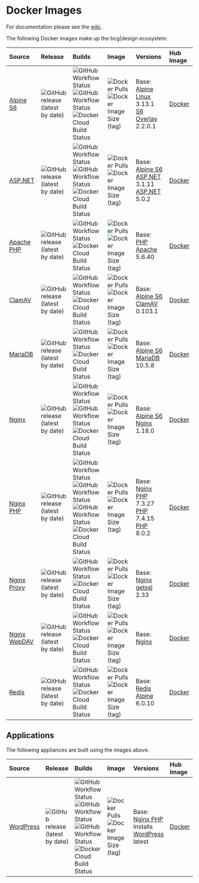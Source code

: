 # Docker Images

For documentation please see the [wiki](https://github.com/bencgreen/docker/wiki).

The following Docker images make up the bcg|design ecosystem:

Source                                                           | Release                                                                                                   | Builds                                                                                                                                                                                                                                                                                                                                                                                                                                                                                                    | Image                                                                                                                                                                                                    | Versions                                                                                                                                                                                    | Hub Image
:--------------------------------------------------------------- | :-------------------------------------------------------------------------------------------------------- | :-------------------------------------------------------------------------------------------------------------------------------------------------------------------------------------------------------------------------------------------------------------------------------------------------------------------------------------------------------------------------------------------------------------------------------------------------------------------------------------------------------- | :------------------------------------------------------------------------------------------------------------------------------------------------------------------------------------------------------- | :------------------------------------------------------------------------------------------------------------------------------------------------------------------------------------------ | :-------------------------------------------------------
[Alpine S6](https://github.com/bencgreen/docker-alpine-s6)       | ![GitHub release (latest by date)](https://img.shields.io/github/v/release/bencgreen/docker-alpine-s6)    | ![GitHub Workflow Status](https://img.shields.io/github/workflow/status/bencgreen/docker-alpine-s6/3.12-dev?label=github+3.12)<br>![GitHub Workflow Status](https://img.shields.io/github/workflow/status/bencgreen/docker-alpine-s6/3.13-dev?label=github+3.13)<br>![Docker Cloud Build Status](https://img.shields.io/docker/cloud/build/bcgdesign/alpine-s6?label=docker)                                                                                                                              | ![Docker Pulls](https://img.shields.io/docker/pulls/bcgdesign/alpine-s6?label=pulls)<br/>![Docker Image Size (tag)](https://img.shields.io/docker/image-size/bcgdesign/alpine-s6/latest?label=size)      | Base: [Alpine Linux](https://github.com/alpinelinux/docker-alpine) 3.13.1<br>[S6 Overlay](https://github.com/just-containers/s6-overlay) 2.2.0.1                                            | [Docker](https://hub.docker.com/r/bcgdesign/alpine-s6) 
[ASP.NET](https://github.com/bencgreen/docker-aspnet)            | ![GitHub release (latest by date)](https://img.shields.io/github/v/release/bencgreen/docker-aspnet)       | ![GitHub Workflow Status](https://img.shields.io/github/workflow/status/bencgreen/docker-aspnet/3.1-dev?label=github+3.1)<br>![GitHub Workflow Status](https://img.shields.io/github/workflow/status/bencgreen/docker-aspnet/5.0-dev?label=github+5.0)<br>![Docker Cloud Build Status](https://img.shields.io/docker/cloud/build/bcgdesign/aspnet?label=docker)                                                                                                                                           | ![Docker Pulls](https://img.shields.io/docker/pulls/bcgdesign/aspnet?label=pulls)<br/>![Docker Image Size (tag)](https://img.shields.io/docker/image-size/bcgdesign/aspnet/latest?label=size)            | Base: [Alpine S6](https://github.com/bencgreen/docker-alpine-s6)<br>[ASP.NET](https://dotnet.microsoft.com/apps/aspnet) 3.1.11<br>[ASP.NET](https://dotnet.microsoft.com/apps/aspnet) 5.0.2 | [Docker](https://hub.docker.com/r/bcgdesign/aspnet)    
[Apache PHP](https://github.com/bencgreen/docker-apache-php)     | ![GitHub release (latest by date)](https://img.shields.io/github/v/release/bencgreen/docker-apache-php)   | ![GitHub Workflow Status](https://img.shields.io/github/workflow/status/bencgreen/docker-apache-php/5.6-dev?label=github+5.6)<br>![Docker Cloud Build Status](https://img.shields.io/docker/cloud/build/bcgdesign/apache-php?label=docker)                                                                                                                                                                                                                                                                | ![Docker Pulls](https://img.shields.io/docker/pulls/bcgdesign/apache-php?label=pulls)<br/>![Docker Image Size (tag)](https://img.shields.io/docker/image-size/bcgdesign/apache-php/latest?label=size)    | Base: [PHP Apache](https://github.com/docker-library/php) 5.6.40                                                                                                                            | [Docker](https://hub.docker.com/r/bcgdesign/apache-php)    
[ClamAV](https://github.com/bencgreen/docker-clamav)             | ![GitHub release (latest by date)](https://img.shields.io/github/v/release/bencgreen/docker-clamav)       | ![GitHub Workflow Status](https://img.shields.io/github/workflow/status/bencgreen/docker-clamav/build-dev?label=github)<br>![Docker Cloud Build Status](https://img.shields.io/docker/cloud/build/bcgdesign/clamav?label=docker)                                                                                                                                                                                                                                                                          | ![Docker Pulls](https://img.shields.io/docker/pulls/bcgdesign/clamav?label=pulls)<br/>![Docker Image Size (tag)](https://img.shields.io/docker/image-size/bcgdesign/clamav/latest?label=size)            | Base: [Alpine S6](https://github.com/bencgreen/docker-alpine-s6)<br>[ClamAV](https://www.clamav.net) 0.103.1                                                                                | [Docker](https://hub.docker.com/r/bcgdesign/clamav)    
[MariaDB](https://github.com/bencgreen/docker-mariadb)           | ![GitHub release (latest by date)](https://img.shields.io/github/v/release/bencgreen/docker-mariadb)      | ![GitHub Workflow Status](https://img.shields.io/github/workflow/status/bencgreen/docker-mariadb/build-dev?label=github)<br>![Docker Cloud Build Status](https://img.shields.io/docker/cloud/build/bcgdesign/mariadb?label=docker)                                                                                                                                                                                                                                                                        | ![Docker Pulls](https://img.shields.io/docker/pulls/bcgdesign/mariadb?label=pulls)<br/>![Docker Image Size (tag)](https://img.shields.io/docker/image-size/bcgdesign/mariadb/latest?label=size)          | Base: [Alpine S6](https://github.com/bencgreen/docker-alpine-s6)<br>[MariaDB](https://mariadb.org) 10.5.8                                                                                   | [Docker](https://hub.docker.com/r/bcgdesign/mariadb)   
[Nginx](https://github.com/bencgreen/docker-nginx)               | ![GitHub release (latest by date)](https://img.shields.io/github/v/release/bencgreen/docker-nginx)        | ![GitHub Workflow Status](https://img.shields.io/github/workflow/status/bencgreen/docker-nginx/alpine-3.12-dev?label=github+3.12)<br>![GitHub Workflow Status](https://img.shields.io/github/workflow/status/bencgreen/docker-nginx/alpine-3.13-dev?label=github+3.13)<br>![Docker Cloud Build Status](https://img.shields.io/docker/cloud/build/bcgdesign/nginx?label=docker)                                                                                                                            | ![Docker Pulls](https://img.shields.io/docker/pulls/bcgdesign/nginx?label=pulls)<br>![Docker Image Size (tag)](https://img.shields.io/docker/image-size/bcgdesign/nginx/latest?label=size)               | Base: [Alpine S6](https://github.com/bencgreen/docker-alpine-s6)<br>[Nginx](https://nginx.org/en/) 1.18.0                                                                                   | [Docker](https://hub.docker.com/r/bcgdesign/nginx)     
[Nginx PHP](https://github.com/bencgreen/docker-nginx-php)       | ![GitHub release (latest by date)](https://img.shields.io/github/v/release/bencgreen/docker-nginx-php)    | ![GitHub Workflow Status](https://img.shields.io/github/workflow/status/bencgreen/docker-nginx-php/7.3-dev?label=github+7.3)<br>![GitHub Workflow Status](https://img.shields.io/github/workflow/status/bencgreen/docker-nginx-php/7.4-dev?label=github+7.4)<br>![GitHub Workflow Status](https://img.shields.io/github/workflow/status/bencgreen/docker-nginx-php/8.0-edge?label=github+8.0)<br>![Docker Cloud Build Status](https://img.shields.io/docker/cloud/build/bcgdesign/nginx-php?label=docker) | ![Docker Pulls](https://img.shields.io/docker/pulls/bcgdesign/nginx-php?label=pulls)<br>![Docker Image Size (tag)](https://img.shields.io/docker/image-size/bcgdesign/nginx-php/latest?label=size)       | Base: [Nginx](https://github.com/bencgreen/docker-nginx)<br>[PHP](https://php.net) 7.3.27<br>[PHP](https://php.net) 7.4.15<br>[PHP](https://php.net) 8.0.2                                  | [Docker](https://hub.docker.com/r/bcgdesign/nginx-php) 
[Nginx Proxy](https://github.com/bencgreen/docker-nginx-proxy)   | ![GitHub release (latest by date)](https://img.shields.io/github/v/release/bencgreen/docker-nginx-proxy)  | ![GitHub Workflow Status](https://img.shields.io/github/workflow/status/bencgreen/docker-nginx-proxy/build-dev?label=github)<br>![Docker Cloud Build Status](https://img.shields.io/docker/cloud/build/bcgdesign/nginx-proxy?label=docker)                                                                                                                                                                                                                                                                | ![Docker Pulls](https://img.shields.io/docker/pulls/bcgdesign/nginx-proxy?label=pulls)<br>![Docker Image Size (tag)](https://img.shields.io/docker/image-size/bcgdesign/nginx-proxy/latest?label=size)   | Base: [Nginx](https://github.com/bencgreen/docker-nginx)<br>[getssl](https://github.com/srvrco/getssl) 2.33                                                                                 | [Docker](https://hub.docker.com/r/bcgdesign/nginx-proxy) 
[Nginx WebDAV](https://github.com/bencgreen/docker-nginx-webdav) | ![GitHub release (latest by date)](https://img.shields.io/github/v/release/bencgreen/docker-nginx-webdav) | ![GitHub Workflow Status](https://img.shields.io/github/workflow/status/bencgreen/docker-nginx-webdav/build-dev?label=github)<br>![Docker Cloud Build Status](https://img.shields.io/docker/cloud/build/bcgdesign/nginx-webdav?label=docker)                                                                                                                                                                                                                                                              | ![Docker Pulls](https://img.shields.io/docker/pulls/bcgdesign/nginx-webdav?label=pulls)<br>![Docker Image Size (tag)](https://img.shields.io/docker/image-size/bcgdesign/nginx-webdav/latest?label=size) | Base: [Nginx](https://github.com/bencgreen/docker-webdav)                                                                                                                                   | [Docker](https://hub.docker.com/r/bcgdesign/nginx-webdav) 
[Redis](https://github.com/bencgreen/docker-redis)               | ![GitHub release (latest by date)](https://img.shields.io/github/v/release/bencgreen/docker-redis)        | ![GitHub Workflow Status](https://img.shields.io/github/workflow/status/bencgreen/docker-redis/build-dev?label=github)<br>![Docker Cloud Build Status](https://img.shields.io/docker/cloud/build/bcgdesign/redis?label=docker)                                                                                                                                                                                                                                                                            | ![Docker Pulls](https://img.shields.io/docker/pulls/bcgdesign/redis?label=pulls)<br>![Docker Image Size (tag)](https://img.shields.io/docker/image-size/bcgdesign/redis/latest?label=size)               | Base: [Redis Alpine](https://github.com/docker-library/redis) 6.0.10                                                                                                                        | [Docker](https://hub.docker.com/r/bcgdesign/redis)

## Applications

The following appliances are built using the images above.

Source                                                     | Release                                                                                                | Builds                                                                                                                                                                                                                                                                                                                                                                                                                                                                                                     | Image                                                                                                                                                                                              | Versions                                                                                                               | Hub Image
:--------------------------------------------------------- | :----------------------------------------------------------------------------------------------------- | :--------------------------------------------------------------------------------------------------------------------------------------------------------------------------------------------------------------------------------------------------------------------------------------------------------------------------------------------------------------------------------------------------------------------------------------------------------------------------------------------------------- | :------------------------------------------------------------------------------------------------------------------------------------------------------------------------------------------------- | :--------------------------------------------------------------------------------------------------------------------- | :-----------------------------------------------------
[WordPress](https://github.com/bencgreen/docker-wordpress) | ![GitHub release (latest by date)](https://img.shields.io/github/v/release/bencgreen/docker-wordpress) | ![GitHub Workflow Status](https://img.shields.io/github/workflow/status/bencgreen/docker-wordpress/7.3-dev?label=github+7.3)<br>![GitHub Workflow Status](https://img.shields.io/github/workflow/status/bencgreen/docker-wordpress/7.4-dev?label=github+7.4)<br>![GitHub Workflow Status](https://img.shields.io/github/workflow/status/bencgreen/docker-wordpress/8.0-edge?label=github+8.0)<br>![Docker Cloud Build Status](https://img.shields.io/docker/cloud/build/bcgdesign/wordpress?label=docker)  | ![Docker Pulls](https://img.shields.io/docker/pulls/bcgdesign/wordpress?label=pulls)<br>![Docker Image Size (tag)](https://img.shields.io/docker/image-size/bcgdesign/wordpress/latest?label=size) | Base: [Nginx PHP](https://github.com/bencgreen/docker-nginx-php)<br>Installs [WordPress](https://wordpress.org) latest | [Docker](https://hub.docker.com/r/bcgdesign/wordpress)
